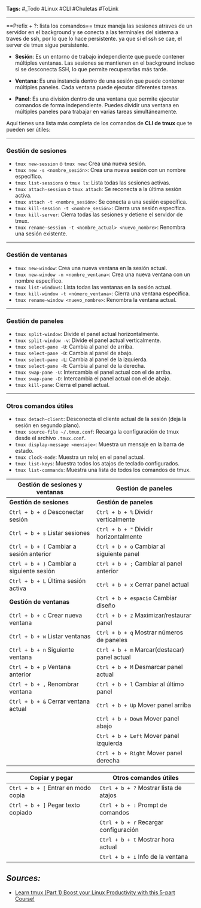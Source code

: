 **Tags:** #_Todo
#Linux #CLI #Chuletas #ToLink 
- - -
==Prefix + ?: lista los comandos==
tmux maneja las sesiones atraves de un servidor en el background y se conecta a las terminales del sistema a traves de ssh, por lo que lo hace persistente. ya que si el ssh se cae, el server de tmux sigue persistente.

- **Sesión**: Es un entorno de trabajo independiente que puede contener múltiples ventanas. Las sesiones se mantienen en el background incluso si se desconecta SSH, lo que permite recuperarlas más tarde.
  
- **Ventana**: Es una instancia dentro de una sesión que puede contener múltiples paneles. Cada ventana puede ejecutar diferentes tareas.

- **Panel**: Es una división dentro de una ventana que permite ejecutar comandos de forma independiente. Puedes dividir una ventana en múltiples paneles para trabajar en varias tareas simultáneamente.

Aquí tienes una lista más completa de los comandos de **CLI de tmux** que te pueden ser útiles:

---
### **Gestión de sesiones**
- `tmux new-session` o `tmux new`: Crea una nueva sesión.
- `tmux new -s <nombre_sesión>`: Crea una nueva sesión con un nombre específico.
- `tmux list-sessions` o `tmux ls`: Lista todas las sesiones activas.
- `tmux attach-session` o `tmux attach`: Se reconecta a la última sesión activa.
- `tmux attach -t <nombre_sesión>`: Se conecta a una sesión específica.
- `tmux kill-session -t <nombre_sesión>`: Cierra una sesión específica.
- `tmux kill-server`: Cierra todas las sesiones y detiene el servidor de tmux.
- `tmux rename-session -t <nombre_actual> <nuevo_nombre>`: Renombra una sesión existente.

---
### **Gestión de ventanas**
- `tmux new-window`: Crea una nueva ventana en la sesión actual.
- `tmux new-window -n <nombre_ventana>`: Crea una nueva ventana con un nombre específico.
- `tmux list-windows`: Lista todas las ventanas en la sesión actual.
- `tmux kill-window -t <número_ventana>`: Cierra una ventana específica.
- `tmux rename-window <nuevo_nombre>`: Renombra la ventana actual.

---

### **Gestión de paneles**
- `tmux split-window`: Divide el panel actual horizontalmente.
- `tmux split-window -v`: Divide el panel actual verticalmente.
- `tmux select-pane -U`: Cambia al panel de arriba.
- `tmux select-pane -D`: Cambia al panel de abajo.
- `tmux select-pane -L`: Cambia al panel de la izquierda.
- `tmux select-pane -R`: Cambia al panel de la derecha.
- `tmux swap-pane -U`: Intercambia el panel actual con el de arriba.
- `tmux swap-pane -D`: Intercambia el panel actual con el de abajo.
- `tmux kill-pane`: Cierra el panel actual.

---

### **Otros comandos útiles**
- `tmux detach-client`: Desconecta el cliente actual de la sesión (deja la sesión en segundo plano).
- `tmux source-file ~/.tmux.conf`: Recarga la configuración de tmux desde el archivo `.tmux.conf`.
- `tmux display-message <mensaje>`: Muestra un mensaje en la barra de estado.
- `tmux clock-mode`: Muestra un reloj en el panel actual.
- `tmux list-keys`: Muestra todos los atajos de teclado configurados.
- `tmux list-commands`: Muestra una lista de todos los comandos de tmux.

| Gestión de sesiones y ventanas             | Gestión de paneles                            |
| ------------------------------------------ | --------------------------------------------- |
| **Gestión de sesiones**                    | **Gestión de paneles**                        |
| `Ctrl + b + d`  Desconectar sesión         | `Ctrl + b + %`  Dividir verticalmente         |
| `Ctrl + b + s`  Listar sesiones            | `Ctrl + b + "`  Dividir horizontalmente       |
| `Ctrl + b + (`  Cambiar a sesión anterior  | `Ctrl + b + o`  Cambiar al siguiente panel    |
| `Ctrl + b + )`  Cambiar a siguiente sesión | `Ctrl + b + ;`  Cambiar al panel anterior     |
| `Ctrl + b + L`  Última sesión activa       | `Ctrl + b + x`  Cerrar panel actual           |
| **Gestión de ventanas**                    | `Ctrl + b + espacio`  Cambiar diseño          |
| `Ctrl + b + c`  Crear nueva ventana        | `Ctrl + b + z`  Maximizar/restaurar panel     |
| `Ctrl + b + w`  Listar ventanas            | `Ctrl + b + q`  Mostrar números de paneles    |
| `Ctrl + b + n`  Siguiente ventana          | `Ctrl + b + m`  Marcar(destacar) panel actual |
| `Ctrl + b + p`  Ventana anterior           | `Ctrl + b + M`  Desmarcar panel actual        |
| `Ctrl + b + ,`  Renombrar ventana          | `Ctrl + b + l`  Cambiar al último panel       |
| `Ctrl + b + &`  Cerrar ventana actual      | `Ctrl + b + Up`  Mover panel arriba           |
|                                            | `Ctrl + b + Down`  Mover panel abajo          |
|                                            | `Ctrl + b + Left`  Mover panel izquierda      |
|                                            | `Ctrl + b + Right`  Mover panel derecha       |

| Copiar y pegar                       | Otros comandos útiles                   |
| ------------------------------------ | --------------------------------------- |
| `Ctrl + b + [`  Entrar en modo copia | `Ctrl + b + ?`  Mostrar lista de atajos |
| `Ctrl + b + ]`  Pegar texto copiado  | `Ctrl + b + :`  Prompt de comandos      |
|                                      | `Ctrl + b + r`  Recargar configuración  |
|                                      | `Ctrl + b + t`  Mostrar hora actual     |
|                                      | `Ctrl + b + i`  Info de la ventana      |
## ***Sources:***
- [Learn tmux (Part 1) Boost your Linux Productivity with this 5-part Course!](https://www.youtube.com/watch?v=UxbiDtEXuxg&list=PLT98CRl2KxKGiyV1u6wHDV8VwcQdzfuKe)